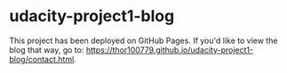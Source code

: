 # udacity-project1-blog
This project has been deployed on GitHub Pages. If you'd like to view the blog that way, go to: https://thor100779.github.io/udacity-project1-blog/contact.html.
